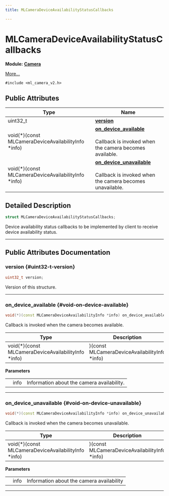 ```yaml
---
title: MLCameraDeviceAvailabilityStatusCallbacks

---
```


# MLCameraDeviceAvailabilityStatusCallbacks

**Module:** **[Camera](/versioned_docs/version-03-Jan-2023/api-ref/api/Modules/group___camera/group___camera.md)**



 [More...](#detailed-description)


`#include <ml_camera_v2.h>`

## Public Attributes

| Type           | Name           |
| -------------- | -------------- |
| uint32_t | **[version](/versioned_docs/version-03-Jan-2023/api-ref/api/Modules/group___camera/struct_m_l_camera_device_availability_status_callbacks.md#uint32-t-version)**  |
| void(*)(const MLCameraDeviceAvailabilityInfo *info) | **[on_device_available](/versioned_docs/version-03-Jan-2023/api-ref/api/Modules/group___camera/struct_m_l_camera_device_availability_status_callbacks.md#void-on-device-available)** <br></br>Callback is invoked when the camera becomes available.  |
| void(*)(const MLCameraDeviceAvailabilityInfo *info) | **[on_device_unavailable](/versioned_docs/version-03-Jan-2023/api-ref/api/Modules/group___camera/struct_m_l_camera_device_availability_status_callbacks.md#void-on-device-unavailable)** <br></br>Callback is invoked when the camera becomes unavailable.  |

## Detailed Description

```cpp
struct MLCameraDeviceAvailabilityStatusCallbacks;
```


Device availability status callbacks to be implemented by client to receive device availability status. 





-----------
## Public Attributes Documentation

### version {#uint32-t-version}

```cpp
uint32_t version;
```


Version of this structure. 





-----------

### on_device_available {#void-on-device-available}

```cpp
void(*)(const MLCameraDeviceAvailabilityInfo *info) on_device_available;
```

Callback is invoked when the camera becomes available. 


| Type | Description |
|--|--|
| void(*)(const MLCameraDeviceAvailabilityInfo *info) | )(const MLCameraDeviceAvailabilityInfo *info) |


**Parameters**

|  |   |   |
|--|--|--|
|  |info|Information about the camera availability. |




-----------

### on_device_unavailable {#void-on-device-unavailable}

```cpp
void(*)(const MLCameraDeviceAvailabilityInfo *info) on_device_unavailable;
```

Callback is invoked when the camera becomes unavailable. 


| Type | Description |
|--|--|
| void(*)(const MLCameraDeviceAvailabilityInfo *info) | )(const MLCameraDeviceAvailabilityInfo *info) |


**Parameters**

|  |   |   |
|--|--|--|
|  |info|Information about the camera availability |




-----------

